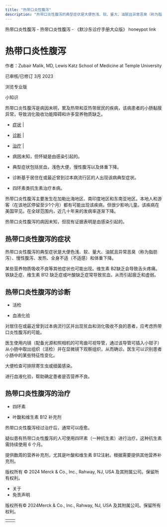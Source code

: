 ```yaml
---
title: "热带口炎性腹泻"
description: "热带口炎性腹泻的典型症状是大便色浅、软、量大、油腻且异常恶臭（称为脂肪泻）、慢性腹泻、发热、全身不适（不适感）和体重下降。"
---
```


﻿热带口炎性腹泻 \- 热带口炎性腹泻 \- 《默沙东诊疗手册大众版》 honeypot link

# 热带口炎性腹泻

作者：Zubair Malik, MD, Lewis Katz School of Medicine at Temple University

已审核/已修订 3月 2023

浏览专业版

小知识

热带口炎性腹泻是病因未明，累及热带和亚热带居民的疾病，该病患者的小肠黏膜异常，导致消化吸收功能障碍和许多营养物质缺乏。

- [症状](#症状_v755628_zh) \|
- [诊断](#诊断_v15686623_zh) \|
- [治疗](#治疗_v755632_zh) \|

- 病因未知，但怀疑是由感染引起的。

- 典型症状包括贫血，浅色大便，慢性腹泻以及体重下降。

- 诊断基于居住在或最近曾到过本病流行区的人出现该病典型症状。

- 四环素类抗生素治疗本病。


热带口炎性腹泻主要发生在加勒比海地区、南印度地区和东南亚地区。本地人和游客（在该地区停留至少1个月）都有可能出现该疾病，但很少影响儿童。该疾病在美国罕见。在全球范围内，近几十年来的发病率逐渐下降。

热带口炎性腹泻的病因未知，但现有证据表明是由感染引起的。

## 热带口炎性腹泻的症状

热带口炎性腹泻的典型症状是大便色浅、软、量大、油腻且异常恶臭（称为脂肪泻）、慢性腹泻、发热、全身不适（不适感）和体重下降。

某些营养物质吸收不良等其他症状也可能出现。维生素 B2缺乏会导致舌头疼痛。铁缺乏症、维生素 B12 缺乏症或叶酸缺乏症常导致贫血，从而引起疲乏和虚弱。

## 热带口炎性腹泻的诊断

- 活检

- 血液化验


对居住在或最近曾到过本病流行区并出现贫血和消化吸收不良的患者，应考虑热带口炎性腹泻的可能。

医生使用内镜（配备光源和照相机的可弯曲可视导管，通过该导管可插入小钳子）从小肠中取出组织（活检）并在显微镜下观察组织，从而确诊。医生可以识别患者小肠中的某些特征性变化。

大便检查可排除寄生虫或细菌感染。

进行血液化验，帮助确定患者是否营养不良。

## 热带口炎性腹泻的治疗

- 四环素

- 叶酸和维生素 B12 补充剂


热带口炎性腹泻经过治疗后，通常可以痊愈。

疑似患有热带口炎性腹泻的人可使用四环素（一种抗生素）进行治疗。这种抗生素需持续使用 6 个月。

提供数周的营养补充剂，尤其是叶酸和维生素 B12注射。根据需要提供其他营养补充剂。



版权所有 © 2024
Merck & Co., Inc., Rahway, NJ, USA 及其附属公司。保留所有权利。

- 关于
- 免责声明

版权所有© 2024Merck & Co., Inc., Rahway, NJ, USA 及其附属公司。保留所有权利。

|     |     |
| --- | --- |
|  |  |